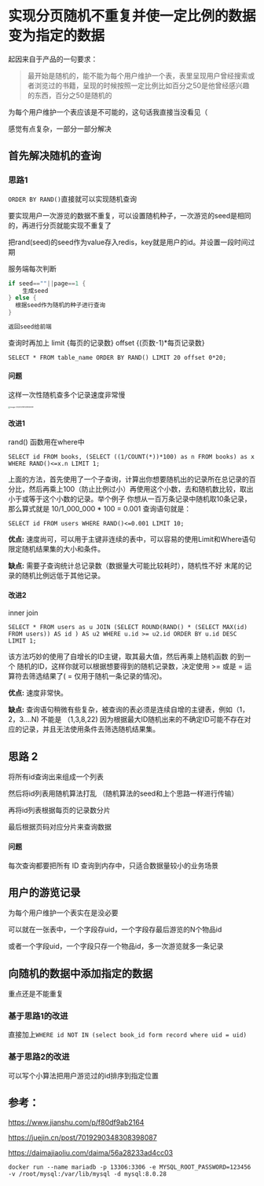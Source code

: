 # 实现分页随机不重复并使一定比例的数据变为指定的数据

起因来自于产品的一句要求：

> 最开始是随机的，能不能为每个用户维护一个表，表里呈现用户曾经搜索或者浏览过的书籍，呈现的时候按照一定比例比如百分之50是他曾经感兴趣的东西，百分之50是随机的

为每个用户维护一个表应该是不可能的，这句话我直接当没看见（

感觉有点复杂，一部分一部分解决

## 首先解决随机的查询

### 思路1

`ORDER BY RAND()`直接就可以实现随机查询

要实现用户一次游览的数据不重复，可以设置随机种子，一次游览的seed是相同的，再进行分页就能实现不重复了

把rand(seed)的seed作为value存入redis，key就是用户的id。并设置一段时间过期

服务端每次判断

```go
if seed==""||page==1 {
	生成seed
} else {
  根据seed作为随机的种子进行查询
}

返回seed给前端
```

查询时再加上 limit {每页的记录数} offset {(页数-1)*每页记录数}

`SELECT * FROM table_name ORDER BY RAND() LIMIT 20 offset 0*20;`

#### 问题

这样一次性随机查多个记录速度非常慢

<img src="/Users/wangxin/Library/Application Support/typora-user-images/image-20220216143934609.png" alt="image-20220216143934609" style="zoom:25%;" />

#### 改进1

rand() 函数用在where中

`SELECT id FROM books, (SELECT ((1/COUNT(*))*100) as n FROM books) as x WHERE RAND()<=x.n LIMIT 1;`

上面的方法，首先使用了一个子查询，计算出你想要随机出的记录所在总记录的百分比，然后再乘上100（防止比例过小）再使用这个小数，去和随机数比较，取出小于或等于这个小数的记录。举个例子 你想从一百万条记录中随机取10条记录，那么算式就是 10/1_000_000 * 100 = 0.001 查询语句就是：

```mysql
SELECT id FROM users WHERE RAND()<=0.001 LIMIT 10;
```

**优点:** 速度尚可，可以用于主键非连续的表中，可以容易的使用Limit和Where语句限定随机结果集的大小和条件。

**缺点:** 需要子查询统计总记录数（数据量大可能比较耗时），随机性不好 末尾的记录的随机比例远低于其他记录。

#### 改进2

inner join

```mysql
SELECT * FROM users as u JOIN (SELECT ROUND(RAND() * (SELECT MAX(id) FROM users)) AS id ) AS u2 WHERE u.id >= u2.id ORDER BY u.id DESC LIMIT 1;
```

该方法巧妙的使用了自增长的ID主键，取其最大值，然后再乘上随机函数 的到一个 随机的ID，这样你就可以根据想要得到的随机记录数，决定使用 >= 或是 = 运算符去筛选结果了( = 仅用于随机一条记录的情况)。

**优点:** 速度非常快。

**缺点:** 查询语句稍微有些复杂，被查询的表必须是连续自增的主键表，例如（1，2，3....N) 不能是 （1,3,8,22) 因为根据最大ID随机出来的不确定ID可能不存在对应的记录，并且无法使用条件去筛选随机结果集。

## 思路 2

将所有id查询出来组成一个列表

然后将id列表用随机算法打乱 （随机算法的seed和上个思路一样进行传输）

再将id列表根据每页的记录数分片

最后根据页码对应分片来查询数据



#### 问题

每次查询都要把所有 ID 查询到内存中，只适合数据量较小的业务场景



## 用户的游览记录

为每个用户维护一个表实在是没必要

可以就在一张表中，一个字段存uid，一个字段存最后游览的N个物品id

或者一个字段uid，一个字段只存一个物品id，多一次游览就多一条记录

## 向随机的数据中添加指定的数据

重点还是不能重复

### 基于思路1的改进

直接加上`WHERE id NOT IN (select book_id form record where uid = uid)`

### 基于思路2的改进

可以写个小算法把用户游览过的id排序到指定位置



## 参考：

https://www.jianshu.com/p/f80df9ab2164

https://juejin.cn/post/7019290348308398087

https://daimajiaoliu.com/daima/56a28233ad4cc03

```
docker run --name mariadb -p 13306:3306 -e MYSQL_ROOT_PASSWORD=123456 -v /root/mysql:/var/lib/mysql -d mysql:8.0.28
```